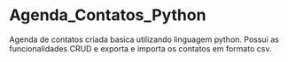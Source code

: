 # Agenda_Contatos_Python
Agenda de contatos criada basica utilizando linguagem python. Possui as funcionalidades CRUD e exporta e importa os contatos em formato csv.
